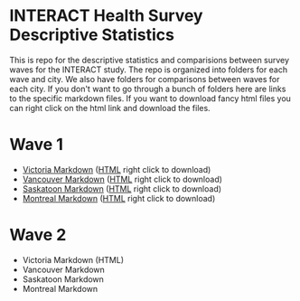 # INTERACT Health Survey Descriptive Statistics

This is repo for the descriptive statistics and comparisions between survey waves for the INTERACT study. The repo is organized into folders for each wave and city. We also have folders for comparisons between waves for each city. If you don't want to go through a bunch of folders here are links to the specific markdown files. If you want to download fancy html files you can right click on the html link and download the files. 

# Wave 1 

- [Victoria Markdown](https://github.com/TeamINTERACT/health_survey_descriptives/blob/master/wave1%20/Victoria/INTERACT_vic_W1_HS.md) ([HTML](https://github.com/TeamINTERACT/health_survey_descriptives/blob/master/wave1%20/Victoria/INTERACT_vic_W1_HS.html) right click to download)
- [Vancouver Markdown](https://github.com/TeamINTERACT/health_survey_descriptives/blob/master/wave1%20/Vancouver/INTERACT_van_W1_HS.md) ([HTML](https://github.com/TeamINTERACT/health_survey_descriptives/blob/master/wave1%20/Vancouver/INTERACT_van_W1_HS.html) right click to download) 
- [Saskatoon Markdown](https://github.com/TeamINTERACT/health_survey_descriptives/blob/master/wave1%20/Saskatoon/INTERACT_sk_W1_HS.md) ([HTML](https://github.com/TeamINTERACT/health_survey_descriptives/blob/master/wave1%20/Saskatoon/INTERACT_sk_W1_HS.html) right click to download) 
- [Montreal Markdown](https://github.com/TeamINTERACT/health_survey_descriptives/blob/master/wave1%20/Montreal/INTERACT_mtl_W1_HS.md) ([HTML](https://github.com/TeamINTERACT/health_survey_descriptives/blob/master/wave1%20/Montreal/INTERACT_mtl_W1_HS.html) right click to download) 

# Wave 2

- Victoria Markdown (HTML)
- Vancouver Markdown 
- Saskatoon Markdown 
- Montreal Markdown 